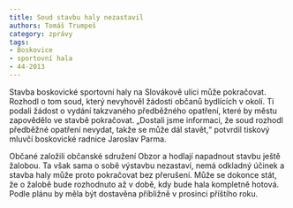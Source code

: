 ```yaml
---
title: Soud stavbu haly nezastavil
authors: Tomáš Trumpeš
category: zprávy
tags:
- Boskovice
- sportovní hala
- 44-2013
---
```


Stavba boskovické sportovní haly na Slovákově ulici může pokračovat. Rozhodl o tom soud, který nevyhověl žádosti občanů bydlících v okolí. Ti podali žádost o vydání takzvaného předběžného opatření, které by městu zapovědělo ve stavbě pokračovat. „Dostali jsme informaci, že soud rozhodl předběžné opatření nevydat, takže se může dál stavět,“ potvrdil tiskový mluvčí boskovické radnice Jaroslav Parma.

Občané založili občanské sdružení Obzor a hodlají napadnout stavbu ještě žalobou. Ta však sama o sobě výstavbu nezastaví, nemá odkladný účinek a stavba haly může proto pokračovat bez přerušení. Může se dokonce stát, že o žalobě bude rozhodnuto až v době, kdy bude hala kompletně hotová. Podle plánu by měla být dostavěna přibližně v prosinci příštího roku.
